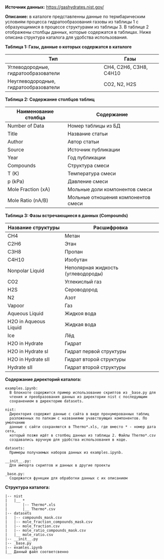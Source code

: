 **Источник данных:** https://gashydrates.nist.gov/

**Описание:** в каталоге представленны данные по термбарическим условиям процесса
гидратообразования газовы из таблицы 1 с образующимися в процессе структурами
из таблицы 3. В таблице 2 отображены столбцы данных, которые содержатся
в таблицах. Ниже описана структура каталога для удобства использования.

**Таблица 1: Газы, данные о которых содержатся в каталоге**

| Тип                                   | Газы                   |
| ------------------------------------- | ---------------------- |
| Углеводородные, гидратообразователи   | CH4, C2H6, C3H8, C4H10 |
| Неуглеводородные, гидратообразователи | CO2, N2, H2S           |

**Таблица 2: Содержание столбцов таблиц**

| Наименование столбца | Содержание                          |
| -------------------- | ----------------------------------- |
| Number of Data       | Номер таблицы из БД                 |
| Title                | Название статьи                     |
| Author               | Автор статьи                        |
| Source               | Источник публикации                 |
| Year                 | Год публикации                      |
| Compounds            | Структура смеси                     |
| T (K)                | Температура смеси                   |
| p (kPa)              | Давление смеси                      |
| Mole Fraction (xA)   | Мольные доли компонентов смеси      |
| Mole Ratio (nA/B)    | Мольные отношения компонентов смеси |

**Таблица 3: Фазы встречающиеся в данных (Compounds)**

| Название структуры    | Расшифровка                        |
| --------------------- | ---------------------------------- |
| CH4                   | Метан                              |
| C2H6                  | Этан                               |
| C3H8                  | Пропан                             |
| C4H10                 | Изобутан                           |
| Nonpolar Liquid       | Неполярная жидкость (углеводороды) |
| CO2                   | Углекислый газ                     |
| H2S                   | Сероводород                        |
| N2                    | Азот                               |
| Vapoor                | Газ                                |
| Aqueous Liquid        | Жидкоя вода                        |
| H2O in Aqueous Liquid | Жидкая вода                        |
| Ice                   | Лёд                                |
| H2O in Hydrate        | Гидрат                             |
| H2O in Hydrate sI     | Гидрат первой структуры            |
| H2O in Hydrate sII    | Гидрат второй структуры            |
| Hydrate sII           | Гидрат второй структуры            |

**Содержание директорий каталога:**

    examples.ipynb:
      В блокноте содержится пример использование скриптов из _base.py для
      чтения и преобразования данных из директории nist с последующим
      сохранением в директорию datasets.

    nist:
      Директория содержит данные с сайта в виде пронумерованных таблиц
      разложенных по папкам с названиями учавствующих компонентов. По умолчанию
      данные с сайти сохраняются в Thermo*.xls, где вместо * - номер дата сета,
      который позже идёт в столбец данных из таблицы 2. Файлы Thermo*.csv
      создавались вручную для удобства использования в коде.

    datasets:
      Примеры получаемых наборов данных из examples.ipynb.

    __init__.py:
      Для импорта скриптов и данных в другие проекты

    _base.py:
      Содержатся функции для обработки данных с их описанием

**Структура каталога:**

    |-- nist
    |   |__ *
    |       |-- Thermo*.xls
    |       |__ Thermo*.csv
    |-- datasets
    |   |-- compounds_mask.csv
    |   |-- mole_fraction_compounds_mask.csv
    |   |-- mole_fraction.csv
    |   |-- mole_ratio_compounds_mask.csv
    |   |__ mole_ratio.csv
    |-- __init__.py
    |-- _base.py
    |-- examles.ipynb
    |__ Данный файл соответсвенно
